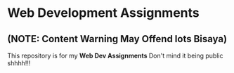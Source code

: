 # Web Development Assignments
## (NOTE: Content Warning May Offend lots Bisaya)

This repository is for my **Web Dev Assignments** Don't mind it being public shhhh!!!
